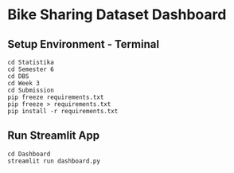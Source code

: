 # Bike Sharing Dataset Dashboard

## Setup Environment - Terminal
```
cd Statistika
cd Semester 6
cd DBS
cd Week 3
cd Submission
pip freeze requirements.txt
pip freeze > requirements.txt
pip install -r requirements.txt
```

## Run Streamlit App
```
cd Dashboard
streamlit run dashboard.py
```
